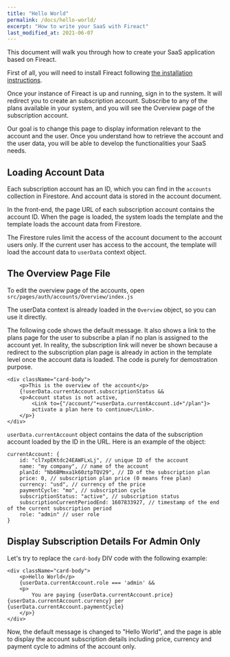 ```yaml
---
title: "Hello World"
permalink: /docs/hello-world/
excerpt: "How to write your SaaS with Fireact"
last_modified_at: 2021-06-07
---
```


This document will walk you through how to create your SaaS application based on Fireact.

First of all, you will need to install Fireact following [the installation instructions](/fireact/docs/installation/).

Once your instance of Fireact is up and running, sign in to the system. It will redirect you to create an subscription account. Subscribe to any of the plans available in your system, and you will see the Overview page of the subscription account.

Our goal is to change this page to display information relevant to the account and the user. Once you understand how to retrieve the account and the user data, you will be able to develop the functionalities your SaaS needs.

## Loading Account Data

Each subscription account has an ID, which you can find in the `accounts` collection in Firestore. And account data is stored in the account document.

In the front-end, the page URL of each subscription account contains the account ID. When the page is loaded, the system loads the template and the template loads the account data from Firestore.

The Firestore rules limit the access of the account document to the account users only. If the current user has access to the account, the template will load the account data to `userData` context object.

## The Overview Page File

To edit the overview page of the accounts, open `src/pages/auth/accounts/Overview/index.js`

The userData context is already loaded in the `Overview` object, so you can use it directly.

The following code shows the default message. It also shows a link to the plans page for the user to subscribe a plan if no plan is assigned to the account yet. In reality, the subscription link will never be shown because a redirect to the subscription plan page is already in action in the template level once the account data is loaded. The code is purely for demostration purpose.

```
<div className="card-body">
    <p>This is the overview of the account</p>
    {!userData.currentAccount.subscriptionStatus &&
    <p>Account status is not active,
        <Link to={"/account/"+userData.currentAccount.id+"/plan"}>
        activate a plan here to continue</Link>.
    </p>}
</div>
```

`userData.currentAccount` object contains the data of the subscription account loaded by the ID in the URL. Here is an example of the object:

```
currentAccount: {
    id: "cl7xpEKtdc24EAWFLxLj", // unique ID of the account
    name: "my company", // name of the account
    planId: "Nb6BMmxa1k60ztpTQV29", // ID of the subscription plan
    price: 0, // subscription plan price (0 means free plan)
    currency: "usd", // currency of the price
    paymentCycle: "mo", // subscription cycle
    subscriptionStatus: "active", // subscription status
    subscriptionCurrentPeriodEnd: 1607833927, // timestamp of the end of the current subscription period
    role: "admin" // user role
}
```
## Display Subscription Details For Admin Only

Let's try to replace the `card-body` DIV code with the following example:

```
<div className="card-body">
    <p>Hello World</p>
    {userData.currentAccount.role === 'admin' &&
    <p>
        You are paying {userData.currentAccount.price}{userData.currentAccount.currency} per {userData.currentAccount.paymentCycle}
    </p>}
</div>
```

Now, the default message is changed to "Hello World", and the page is able to display the account subscription details including price, currency and payment cycle to admins of the account only.